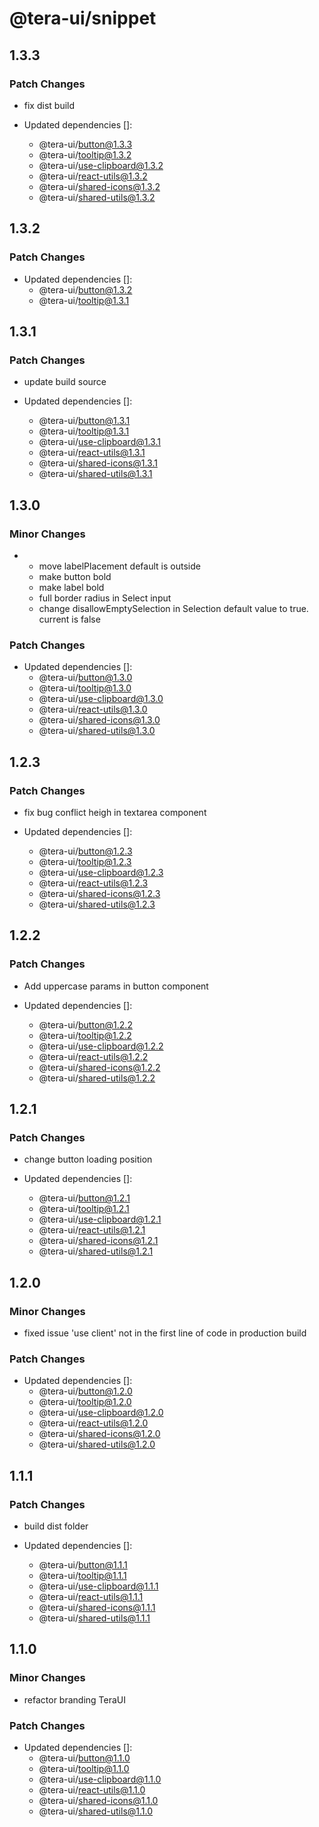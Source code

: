 # @tera-ui/snippet

## 1.3.3

### Patch Changes

- fix dist build

- Updated dependencies []:
  - @tera-ui/button@1.3.3
  - @tera-ui/tooltip@1.3.2
  - @tera-ui/use-clipboard@1.3.2
  - @tera-ui/react-utils@1.3.2
  - @tera-ui/shared-icons@1.3.2
  - @tera-ui/shared-utils@1.3.2

## 1.3.2

### Patch Changes

- Updated dependencies []:
  - @tera-ui/button@1.3.2
  - @tera-ui/tooltip@1.3.1

## 1.3.1

### Patch Changes

- update build source

- Updated dependencies []:
  - @tera-ui/button@1.3.1
  - @tera-ui/tooltip@1.3.1
  - @tera-ui/use-clipboard@1.3.1
  - @tera-ui/react-utils@1.3.1
  - @tera-ui/shared-icons@1.3.1
  - @tera-ui/shared-utils@1.3.1

## 1.3.0

### Minor Changes

- - move labelPlacement default is outside
  - make button bold
  - make label bold
  - full border radius in Select input
  - change disallowEmptySelection in Selection default value to true. current is false

### Patch Changes

- Updated dependencies []:
  - @tera-ui/button@1.3.0
  - @tera-ui/tooltip@1.3.0
  - @tera-ui/use-clipboard@1.3.0
  - @tera-ui/react-utils@1.3.0
  - @tera-ui/shared-icons@1.3.0
  - @tera-ui/shared-utils@1.3.0

## 1.2.3

### Patch Changes

- fix bug conflict heigh in textarea component

- Updated dependencies []:
  - @tera-ui/button@1.2.3
  - @tera-ui/tooltip@1.2.3
  - @tera-ui/use-clipboard@1.2.3
  - @tera-ui/react-utils@1.2.3
  - @tera-ui/shared-icons@1.2.3
  - @tera-ui/shared-utils@1.2.3

## 1.2.2

### Patch Changes

- Add uppercase params in button component

- Updated dependencies []:
  - @tera-ui/button@1.2.2
  - @tera-ui/tooltip@1.2.2
  - @tera-ui/use-clipboard@1.2.2
  - @tera-ui/react-utils@1.2.2
  - @tera-ui/shared-icons@1.2.2
  - @tera-ui/shared-utils@1.2.2

## 1.2.1

### Patch Changes

- change button loading position

- Updated dependencies []:
  - @tera-ui/button@1.2.1
  - @tera-ui/tooltip@1.2.1
  - @tera-ui/use-clipboard@1.2.1
  - @tera-ui/react-utils@1.2.1
  - @tera-ui/shared-icons@1.2.1
  - @tera-ui/shared-utils@1.2.1

## 1.2.0

### Minor Changes

- fixed issue 'use client' not in the first line of code in production build

### Patch Changes

- Updated dependencies []:
  - @tera-ui/button@1.2.0
  - @tera-ui/tooltip@1.2.0
  - @tera-ui/use-clipboard@1.2.0
  - @tera-ui/react-utils@1.2.0
  - @tera-ui/shared-icons@1.2.0
  - @tera-ui/shared-utils@1.2.0

## 1.1.1

### Patch Changes

- build dist folder

- Updated dependencies []:
  - @tera-ui/button@1.1.1
  - @tera-ui/tooltip@1.1.1
  - @tera-ui/use-clipboard@1.1.1
  - @tera-ui/react-utils@1.1.1
  - @tera-ui/shared-icons@1.1.1
  - @tera-ui/shared-utils@1.1.1

## 1.1.0

### Minor Changes

- refactor branding TeraUI

### Patch Changes

- Updated dependencies []:
  - @tera-ui/button@1.1.0
  - @tera-ui/tooltip@1.1.0
  - @tera-ui/use-clipboard@1.1.0
  - @tera-ui/react-utils@1.1.0
  - @tera-ui/shared-icons@1.1.0
  - @tera-ui/shared-utils@1.1.0

